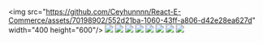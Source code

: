 <img src="https://github.com/Ceyhunnnn/React-E-Commerce/assets/70198902/552d21ba-1060-43ff-a806-d42e28ea627d" width="400 height="600"/>
<img src="https://github.com/Ceyhunnnn/React-E-Commerce/assets/70198902/4e90c7c4-3d56-4585-818b-de76c5741b00" width={400} height={400}/>
<img src="https://github.com/Ceyhunnnn/React-E-Commerce/assets/70198902/358f4557-00c2-41ac-9ff0-c3ce239ad06c" width={400} height={400}/>
<img src="https://github.com/Ceyhunnnn/React-E-Commerce/assets/70198902/b3da1157-e205-4540-b580-f33157f64970" width={400} height={400}/>
<img src="https://github.com/Ceyhunnnn/React-E-Commerce/assets/70198902/4f751bd4-85d0-4212-b438-4255617da9bb" width={400} height={400}/>
<img src="https://github.com/Ceyhunnnn/React-E-Commerce/assets/70198902/bfa30d16-3067-4d0d-818e-85cd962c2230" width={400} height={400}/>
<img src="https://github.com/Ceyhunnnn/React-E-Commerce/assets/70198902/8b0e7066-8865-473a-affb-d782d930eef1" width={400} height={400}/>
<img src="https://github.com/Ceyhunnnn/React-E-Commerce/assets/70198902/4429ae18-9500-48cd-921a-d7484ab1f228" width={400} height={400}/>
<img src="https://github.com/Ceyhunnnn/React-E-Commerce/assets/70198902/46cc25ee-9924-4cf9-ba0a-af6560f142ca" width={400} height={400}/>

